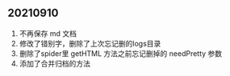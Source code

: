 ## 20210910
1. 不再保存 md 文档
2. 修改了错别字，删除了上次忘记删的logs目录
3. 删除了spider里 getHTML 方法之前忘记删掉的 needPretty 参数
4. 添加了合并归档的方法
